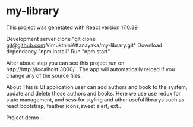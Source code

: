 # my-library
This project was genetated with React version 17.0.39

Development server
 clone "git clone git@github.com:VimukthiniAttanayaka/my-library.git"
 Download dependancy "npm install"
 Run "npm start"
 
 After aboue step you can see this project run on http://http://localhost:3000/ . The app will automatically reload if you change any of the source files.

About
 This is UI application user can add authors and book to the system, update and delete those authors and books.
 Here we use use redux for state management, and scss for styling and uther useful librarys such as react bootstrap, feather icons,sweet alert, ext..
 
Project demo - 
